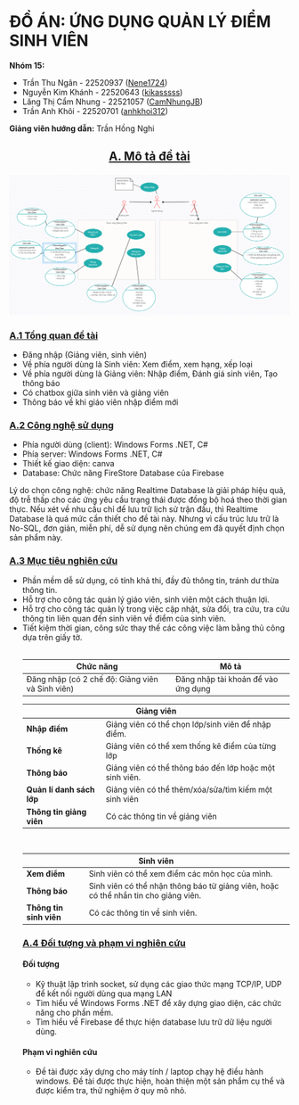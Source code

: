 # ĐỒ ÁN: ỨNG DỤNG QUẢN LÝ ĐIỂM SINH VIÊN
**Nhóm 15:**

- Trần Thu Ngân - 22520937 ([Nene1724](https://github.com/Nene1724))
- Nguyễn Kim Khánh - 22520643 ([kikasssss](https://github.com/kikasssss))
- Lăng Thị Cẩm Nhung - 22521057 ([CamNhungJB](https://github.com/CamNhungJB))
- Trần Anh Khôi - 22520701 ([anhkhoi312](https://github.com/anhkhoi312/))

**Giảng viên hướng dẫn:** Trần Hồng Nghi 
## <p align="center"><ins>A. Mô tả đề tài</ins></p>
![](MindMap/MindMap.png)
### <ins>A.1 Tổng quan đề tài</ins>
- Đăng nhập (Giảng viên, sinh viên) 
- Về phía người dùng là Sinh viên: Xem điểm, xem hạng, xếp loại 
- Về phía người dùng là Giảng viên: Nhập điểm, Đánh giá sinh viên, Tạo thông báo 
- Có chatbox giữa sinh viên và giảng viên
- Thông báo về khi giáo viên nhập điểm mới
### <ins>A.2 Công nghệ sử dụng</ins>
- Phía người dùng (client): Windows Forms .NET, C# 
- Phía server: Windows Forms .NET, C# 
- Thiết kế giao diện: canva 
- Database: Chức năng FireStore Database của Firebase 

Lý do chọn công nghệ: chức năng Realtime Database là giải pháp hiệu quả, độ trễ thấp cho các ứng yêu cầu trạng thái được đồng bộ hoá theo thời gian thực. Nếu xét về nhu cầu chỉ để lưu trữ lịch sử trận đấu, thì Realtime Database là quá mức cần thiết cho đề tài này. Nhưng vì cấu trúc lưu trữ là No-SQL, đơn giản, miễn phí, dễ sử dụng nên chúng em đã quyết định chọn sản phẩm này. 
### <ins>A.3 Mục tiêu nghiên cứu</ins>
- Phần mềm dễ sử dụng, có tính khả thi, đầy đủ thông tin, tránh dư thừa thông tin.  
- Hỗ trợ cho công tác quản lý giáo viên, sinh viên một cách thuận lợi.  
- Hỗ trợ cho công tác quản lý trong việc cập nhật, sửa đổi, tra cứu, tra cứu thông tin liên quan đến sinh viên về điểm của sinh viên.  
- Tiết kiệm thời gian, công sức thay thế các công việc làm bằng thủ công dựa trên giấy tờ.
  <br />
  <br />
  <table>
  <thead>
    <tr>
      <th style="text-align:center;">Chức năng</th>
      <th style="text-align:center;">Mô tả</th>
    </tr>
  </thead>
  <tbody>
    <tr>
      <td>Đăng nhập (có 2 chế độ: Giảng viên và Sinh viên)</td>
      <td>Đăng nhập tài khoản để vào ứng dụng</td>
    </tr>
  </tbody>
<table>
  <thead>
    <tr>
      <th colspan="2" style="text-align:center;">Giảng viên</th>
    </tr>
  </thead>
  <tbody>
    <tr>
      <td><strong>Nhập điểm</strong></td>
      <td>Giảng viên có thể chọn lớp/sinh viên để nhập điểm.</td>
    </tr>
    <tr>
      <td><strong>Thống kê</strong></td>
      <td>Giảng viên có thể xem thống kê điểm của từng lớp</td>
    </tr>
    <tr>
      <td><strong>Thông báo</strong></td>
      <td>Giảng viên có thể thông báo đến lớp hoặc một sinh viên.</td>
    </tr>
    <tr>
      <td><strong>Quản lí danh sách lớp</strong></td>
      <td>Giảng viên có thể thêm/xóa/sửa/tìm kiếm một sinh viên</td>
    </tr>
    <tr>
      <td><strong>Thông tin giảng viên</strong></td>
      <td>Có các thông tin về giảng viên</td>
    </tr>
  </tbody>
</table>
<br />
<table>
  <thead>
    <tr>
      <th colspan="2" style="text-align:center;">Sinh viên</th>
    </tr>
  </thead>
  <tbody>
    <tr>
      <td><strong>Xem điểm</strong></td>
      <td>Sinh viên có thể xem điểm các môn học của mình.</td>
    </tr>
    <tr>
      <td><strong>Thông báo</strong></td>
      <td>Sinh viên có thể nhận thông báo từ giảng viên, hoặc có thể nhắn tin cho giảng viên.</td>
    </tr>
        <tr>
      <td><strong>Thông tin sinh viên </strong></td>
      <td>Có các thông tin về sinh viên.</td>
    </tr>
  </tbody>
</table>

### <ins>A.4 Đối tượng và phạm vi nghiên cứu</ins>
#### Đối tượng
- Kỹ thuật lập trình socket, sử dụng các giao thức mạng TCP/IP, UDP để kết nối người dùng qua mạng LAN  
- Tìm hiểu về Windows Forms .NET để xây dựng giao diện, các chức năng cho phần mềm.  
- Tìm hiểu về Firebase để thực hiện database lưu trữ dữ liệu người dùng. 
#### Phạm vi nghiên cứu 
- Đề tài được xây dựng cho máy tính / laptop chạy hệ điều hành windows. Đề tài được thực hiện, hoàn thiện một sản phẩm cụ thể và được kiểm tra, thử nghiệm ở quy mô nhỏ.


